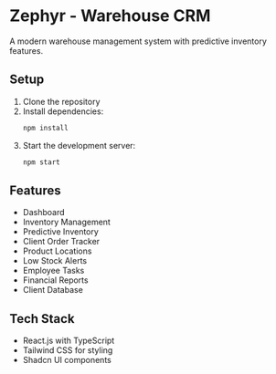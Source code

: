 # Zephyr - Warehouse CRM

A modern warehouse management system with predictive inventory features.

## Setup

1. Clone the repository
2. Install dependencies:
   ```bash
   npm install
   ```
3. Start the development server:
   ```bash
   npm start
   ```

## Features

- Dashboard
- Inventory Management
- Predictive Inventory
- Client Order Tracker
- Product Locations
- Low Stock Alerts
- Employee Tasks
- Financial Reports
- Client Database

## Tech Stack

- React.js with TypeScript
- Tailwind CSS for styling
- Shadcn UI components
